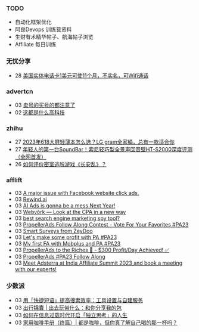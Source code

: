 ### TODO
-  自动化框架优化
-  阿良Devops 训练营资料
-  生财有术精华帖子、航海帖子浏览
-  Affiliate 每日训练

### 无忧分享
<!-- ruyo:START -->
-  28 [美国实体电话卡1美元可使11个月，不实名，可Wifi通话](https://51.ruyo.net/18487.html)<!-- ruyo:END -->

### advertcn
<!-- advertcn:START -->
-  03 [卖号的买号的都注意了](https://www.advertcn.com/forum.php?mod=viewthread&tid=112343)
-  02 [这都是什么高科技](https://www.advertcn.com/forum.php?mod=viewthread&tid=112340)<!-- advertcn:END -->

### zhihu
<!-- zhihu:START -->
-  27 [2023年618大屏轻薄本怎么选？LG gram全家桶，总有一款适合你](http://zhuanlan.zhihu.com/p/632641888?utm_campaign=rss&utm_medium=rss&utm_source=rss&utm_content=title)
-  27 [年轻人的第一台SoundBar！索尼轻巧型全景声回音壁HT-S2000深度评测（全网首发）](http://zhuanlan.zhihu.com/p/630990296?utm_campaign=rss&utm_medium=rss&utm_source=rss&utm_content=title)
-  26 [如何评价密室逃脱游戏《长安乱》？](http://www.zhihu.com/question/563950552/answer/3045961312?utm_campaign=rss&utm_medium=rss&utm_source=rss&utm_content=title)<!-- zhihu:END -->

### afflift
<!-- afflift:START -->
-  03 [A major issue with Facebook website click ads.](https://afflift.com/f/threads/a-major-issue-with-facebook-website-click-ads.11732/)
-  03 [Rewind.ai](https://afflift.com/f/threads/rewind-ai.11731/)
-  03 [AI Ads is gonna be a mess Next Year!](https://afflift.com/f/threads/ai-ads-is-gonna-be-a-mess-next-year.11729/)
-  03 [Webvõrk — Look at the CPA in a new way](https://afflift.com/f/threads/webv%C3%B5rk-%E2%80%94-look-at-the-cpa-in-a-new-way.2820/)
-  03 [best search engine marketing spy tool?](https://afflift.com/f/threads/best-search-engine-marketing-spy-tool.11674/)
-  03 [PropellerAds Follow Along Contest - Vote For Your Favorites #PA23](https://afflift.com/f/threads/propellerads-follow-along-contest-vote-for-your-favorites-pa23.11724/)
-  03 [Smart Surveys from ZeyDoo](https://afflift.com/f/threads/smart-surveys-from-zeydoo.10505/)
-  03 [Let&#39;s make some profit with PA #PA23](https://afflift.com/f/threads/lets-make-some-profit-with-pa-pa23.11600/)
-  03 [My first FA with Mobplus and PA #PA23](https://afflift.com/f/threads/my-first-fa-with-mobplus-and-pa-pa23.11576/)
-  03 [PropellerAds to the Riches 🤑 - $300 Profit/Day Achieved! ✅](https://afflift.com/f/threads/propellerads-to-the-riches-%F0%9F%A4%91-300-profit-day-achieved-%E2%9C%85.11567/)
-  03 [PropellerAds #PA23 Follow Along](https://afflift.com/f/threads/propellerads-pa23-follow-along.11565/)
-  03 [Meet Adsterra at India Affiliate Summit 2023 and book a meeting with our experts!](https://afflift.com/f/threads/meet-adsterra-at-india-affiliate-summit-2023-and-book-a-meeting-with-our-experts.11730/)<!-- afflift:END -->

### 少数派
<!-- sspai:START -->
-  03 [用「快捷短语」提高搜索效率：工具设置与自建服务](https://sspai.com/prime/story/keyword-search-tools-and-selfhosting)
-  03 [出行锦囊 | 出去玩带什么：和你分享我的包](https://sspai.com/post/83351)
-  03 [如何在信息过载时代开启「独立思考」的人生](https://sspai.com/post/82646)
-  03 [家用咖啡手册（终篇）| 都是咖啡，但你真了解自己喝的那一杯吗？](https://sspai.com/post/83184)<!-- sspai:END -->
